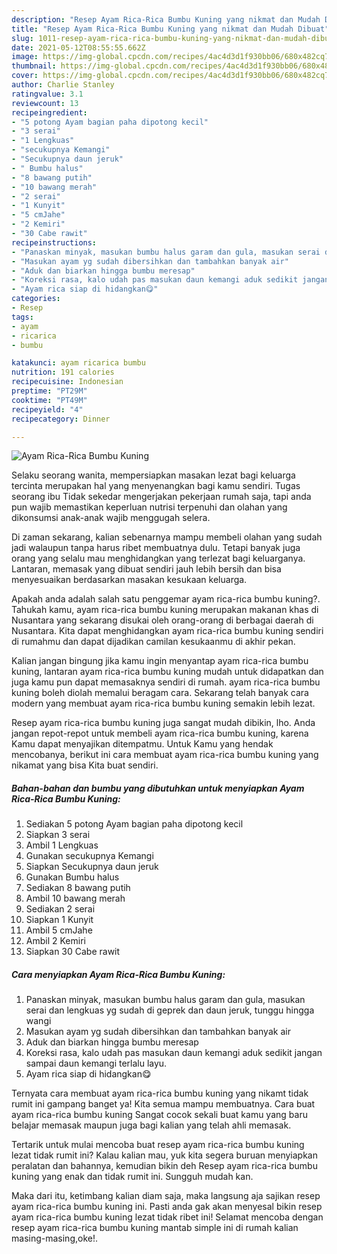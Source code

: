 ```yaml
---
description: "Resep Ayam Rica-Rica Bumbu Kuning yang nikmat dan Mudah Dibuat"
title: "Resep Ayam Rica-Rica Bumbu Kuning yang nikmat dan Mudah Dibuat"
slug: 1011-resep-ayam-rica-rica-bumbu-kuning-yang-nikmat-dan-mudah-dibuat
date: 2021-05-12T08:55:55.662Z
image: https://img-global.cpcdn.com/recipes/4ac4d3d1f930bb06/680x482cq70/ayam-rica-rica-bumbu-kuning-foto-resep-utama.jpg
thumbnail: https://img-global.cpcdn.com/recipes/4ac4d3d1f930bb06/680x482cq70/ayam-rica-rica-bumbu-kuning-foto-resep-utama.jpg
cover: https://img-global.cpcdn.com/recipes/4ac4d3d1f930bb06/680x482cq70/ayam-rica-rica-bumbu-kuning-foto-resep-utama.jpg
author: Charlie Stanley
ratingvalue: 3.1
reviewcount: 13
recipeingredient:
- "5 potong Ayam bagian paha dipotong kecil"
- "3 serai"
- "1 Lengkuas"
- "secukupnya Kemangi"
- "Secukupnya daun jeruk"
- " Bumbu halus"
- "8 bawang putih"
- "10 bawang merah"
- "2 serai"
- "1 Kunyit"
- "5 cmJahe"
- "2 Kemiri"
- "30 Cabe rawit"
recipeinstructions:
- "Panaskan minyak, masukan bumbu halus garam dan gula, masukan serai dan lengkuas yg sudah di geprek dan daun jeruk, tunggu hingga wangi"
- "Masukan ayam yg sudah dibersihkan dan tambahkan banyak air"
- "Aduk dan biarkan hingga bumbu meresap"
- "Koreksi rasa, kalo udah pas masukan daun kemangi aduk sedikit jangan sampai daun kemangi terlalu layu."
- "Ayam rica siap di hidangkan😋"
categories:
- Resep
tags:
- ayam
- ricarica
- bumbu

katakunci: ayam ricarica bumbu 
nutrition: 191 calories
recipecuisine: Indonesian
preptime: "PT29M"
cooktime: "PT49M"
recipeyield: "4"
recipecategory: Dinner

---
```



![Ayam Rica-Rica Bumbu Kuning](https://img-global.cpcdn.com/recipes/4ac4d3d1f930bb06/680x482cq70/ayam-rica-rica-bumbu-kuning-foto-resep-utama.jpg)

Selaku seorang wanita, mempersiapkan masakan lezat bagi keluarga tercinta merupakan hal yang menyenangkan bagi kamu sendiri. Tugas seorang ibu Tidak sekedar mengerjakan pekerjaan rumah saja, tapi anda pun wajib memastikan keperluan nutrisi terpenuhi dan olahan yang dikonsumsi anak-anak wajib menggugah selera.

Di zaman  sekarang, kalian sebenarnya mampu membeli olahan yang sudah jadi walaupun tanpa harus ribet membuatnya dulu. Tetapi banyak juga orang yang selalu mau menghidangkan yang terlezat bagi keluarganya. Lantaran, memasak yang dibuat sendiri jauh lebih bersih dan bisa menyesuaikan berdasarkan masakan kesukaan keluarga. 



Apakah anda adalah salah satu penggemar ayam rica-rica bumbu kuning?. Tahukah kamu, ayam rica-rica bumbu kuning merupakan makanan khas di Nusantara yang sekarang disukai oleh orang-orang di berbagai daerah di Nusantara. Kita dapat menghidangkan ayam rica-rica bumbu kuning sendiri di rumahmu dan dapat dijadikan camilan kesukaanmu di akhir pekan.

Kalian jangan bingung jika kamu ingin menyantap ayam rica-rica bumbu kuning, lantaran ayam rica-rica bumbu kuning mudah untuk didapatkan dan juga kamu pun dapat memasaknya sendiri di rumah. ayam rica-rica bumbu kuning boleh diolah memalui beragam cara. Sekarang telah banyak cara modern yang membuat ayam rica-rica bumbu kuning semakin lebih lezat.

Resep ayam rica-rica bumbu kuning juga sangat mudah dibikin, lho. Anda jangan repot-repot untuk membeli ayam rica-rica bumbu kuning, karena Kamu dapat menyajikan ditempatmu. Untuk Kamu yang hendak mencobanya, berikut ini cara membuat ayam rica-rica bumbu kuning yang nikamat yang bisa Kita buat sendiri.

<!--inarticleads1-->

##### Bahan-bahan dan bumbu yang dibutuhkan untuk menyiapkan Ayam Rica-Rica Bumbu Kuning:

1. Sediakan 5 potong Ayam bagian paha dipotong kecil
1. Siapkan 3 serai
1. Ambil 1 Lengkuas
1. Gunakan secukupnya Kemangi
1. Siapkan Secukupnya daun jeruk
1. Gunakan  Bumbu halus
1. Sediakan 8 bawang putih
1. Ambil 10 bawang merah
1. Sediakan 2 serai
1. Siapkan 1 Kunyit
1. Ambil 5 cmJahe
1. Ambil 2 Kemiri
1. Siapkan 30 Cabe rawit




<!--inarticleads2-->

##### Cara menyiapkan Ayam Rica-Rica Bumbu Kuning:

1. Panaskan minyak, masukan bumbu halus garam dan gula, masukan serai dan lengkuas yg sudah di geprek dan daun jeruk, tunggu hingga wangi
1. Masukan ayam yg sudah dibersihkan dan tambahkan banyak air
1. Aduk dan biarkan hingga bumbu meresap
1. Koreksi rasa, kalo udah pas masukan daun kemangi aduk sedikit jangan sampai daun kemangi terlalu layu.
1. Ayam rica siap di hidangkan😋




Ternyata cara membuat ayam rica-rica bumbu kuning yang nikamt tidak rumit ini gampang banget ya! Kita semua mampu membuatnya. Cara buat ayam rica-rica bumbu kuning Sangat cocok sekali buat kamu yang baru belajar memasak maupun juga bagi kalian yang telah ahli memasak.

Tertarik untuk mulai mencoba buat resep ayam rica-rica bumbu kuning lezat tidak rumit ini? Kalau kalian mau, yuk kita segera buruan menyiapkan peralatan dan bahannya, kemudian bikin deh Resep ayam rica-rica bumbu kuning yang enak dan tidak rumit ini. Sungguh mudah kan. 

Maka dari itu, ketimbang kalian diam saja, maka langsung aja sajikan resep ayam rica-rica bumbu kuning ini. Pasti anda gak akan menyesal bikin resep ayam rica-rica bumbu kuning lezat tidak ribet ini! Selamat mencoba dengan resep ayam rica-rica bumbu kuning mantab simple ini di rumah kalian masing-masing,oke!.


